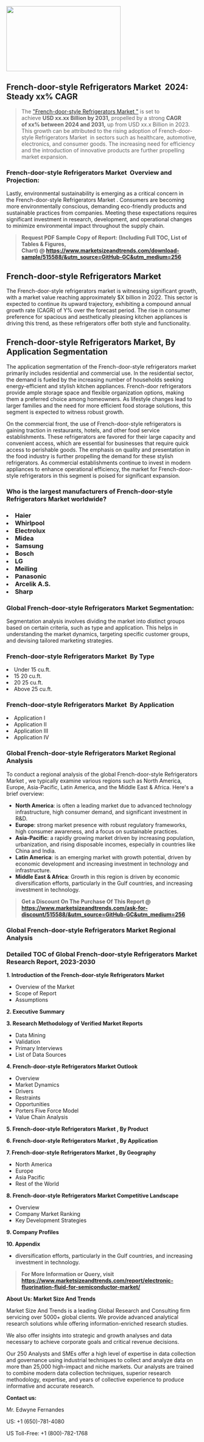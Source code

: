 <p><img class="alignnone size-medium wp-image-20088" src="https://ffe5etoiles.com/wp-content/uploads/2024/12/MST1-300x171.png" alt="" width="300" height="171" /></p><h2 id="ember46" class="ember-view reader-text-block__heading-2">French-door-style Refrigerators Market &nbsp;2024: Steady&nbsp;xx% CAGR</h2><blockquote id="ember47" class="ember-view reader-text-block__blockquote">The&nbsp;<a class="app-aware-link " href="https://www.marketsizeandtrends.com/download-sample/515588/&utm_source=GitHub-GC&utm_medium=256" target="_blank" data-test-app-aware-link="">"French-door-style Refrigerators Market "</a>&nbsp;is set to achieve&nbsp;<strong>USD&nbsp;xx.xx&nbsp;Billion by 2031,</strong>&nbsp;propelled by a strong&nbsp;<strong>CAGR of&nbsp;xx% between 2024 and 2031,</strong>&nbsp;up from USD xx.x Billion in 2023. This growth can be attributed to the rising adoption of&nbsp;French-door-style Refrigerators Market &nbsp;in sectors such as healthcare, automotive, electronics, and consumer goods. The increasing need for efficiency and the introduction of innovative products are further propelling market expansion.</blockquote><h3 id="ember48" class="ember-view reader-text-block__heading-3">French-door-style Refrigerators Market &nbsp;Overview and Projection:</h3><p id="ember49" class="ember-view reader-text-block__paragraph">Lastly, environmental sustainability is emerging as a critical concern in the&nbsp;French-door-style Refrigerators Market . Consumers are becoming more environmentally conscious, demanding eco-friendly products and sustainable practices from companies. Meeting these expectations requires significant investment in research, development, and operational changes to minimize environmental impact throughout the supply chain.</p><blockquote id="ember50" class="ember-view reader-text-block__blockquote"><strong>Request PDF Sample Copy of Report: (Including Full TOC, List of Tables &amp; Figures, Chart)&nbsp;@&nbsp;<strong><a href="https://www.marketsizeandtrends.com/download-sample/515588/&utm_source=GitHub-GC&utm_medium=256" target="_blank">https://www.marketsizeandtrends.com/download-sample/515588/&utm_source=GitHub-GC&utm_medium=256</a></strong></strong></blockquote><h3 class=""> <h2>French-door-style Refrigerators Market</h2><p>The French-door-style refrigerators market is witnessing significant growth, with a market value reaching approximately $X billion in 2022. This sector is expected to continue its upward trajectory, exhibiting a compound annual growth rate (CAGR) of Y% over the forecast period. The rise in consumer preference for spacious and aesthetically pleasing kitchen appliances is driving this trend, as these refrigerators offer both style and functionality.</p><h2>French-door-style Refrigerators Market, By Application Segmentation</h2><p>The application segmentation of the French-door-style refrigerators market primarily includes residential and commercial use. In the residential sector, the demand is fueled by the increasing number of households seeking energy-efficient and stylish kitchen appliances. French-door refrigerators provide ample storage space and flexible organization options, making them a preferred choice among homeowners. As lifestyle changes lead to larger families and the need for more efficient food storage solutions, this segment is expected to witness robust growth.</p><p>On the commercial front, the use of French-door-style refrigerators is gaining traction in restaurants, hotels, and other food service establishments. These refrigerators are favored for their large capacity and convenient access, which are essential for businesses that require quick access to perishable goods. The emphasis on quality and presentation in the food industry is further propelling the demand for these stylish refrigerators. As commercial establishments continue to invest in modern appliances to enhance operational efficiency, the market for French-door-style refrigerators in this segment is poised for significant expansion.</p></h3><h3 id="" class="">Who is the largest manufacturers of&nbsp;French-door-style Refrigerators Market worldwide?</h3><h3 class=""></Li><Li>Haier</Li><Li> Whirlpool</Li><Li> Electrolux</Li><Li> Midea</Li><Li> Samsung</Li><Li> Bosch</Li><Li> LG</Li><Li> Meiling</Li><Li> Panasonic</Li><Li> Arcelik A.S.</Li><Li> Sharp</h3><h3 id="ember53" class="ember-view reader-text-block__heading-3">Global&nbsp;French-door-style Refrigerators Market Segmentation:</h3><p id="ember54" class="ember-view reader-text-block__paragraph">Segmentation analysis involves dividing the market into distinct groups based on certain criteria, such as type and application. This helps in understanding the market dynamics, targeting specific customer groups, and devising tailored marketing strategies.</p><h3 id="" class="">French-door-style Refrigerators Market &nbsp;By Type</h3><p></Li><Li>Under 15 cu.ft.</Li><Li> 15 20 cu.ft.</Li><Li> 20 25 cu.ft.</Li><Li> Above 25 cu.ft.</p><h3 id="" class="">French-door-style Refrigerators Market &nbsp;By Application</h3><p class=""></Li><Li>Application I</Li><Li> Application II</Li><Li> Application III</Li><Li> Application IV</p><h3 id="ember62" class="ember-view reader-text-block__heading-3">Global French-door-style Refrigerators Market Regional Analysis</h3><p id="ember63" class="ember-view reader-text-block__paragraph">To conduct a regional analysis of the global French-door-style Refrigerators Market , we typically examine various regions such as North America, Europe, Asia-Pacific, Latin America, and the Middle East &amp; Africa. Here's a brief overview:</p><ul><li><strong>North America</strong>: is often a leading market due to advanced technology infrastructure, high consumer demand, and significant investment in R&amp;D.</li><li><strong>Europe</strong>: strong market presence with robust regulatory frameworks, high consumer awareness, and a focus on sustainable practices.</li><li><strong>Asia-Pacific</strong>: a rapidly growing market driven by increasing population, urbanization, and rising disposable incomes, especially in countries like China and India.</li><li><strong>Latin America</strong>: is an emerging market with growth potential, driven by economic development and increasing investment in technology and infrastructure.</li><li><strong>Middle East &amp; Africa</strong>: Growth in this region is driven by economic diversification efforts, particularly in the Gulf countries, and increasing investment in technology.</li></ul><blockquote id="ember61" class="ember-view reader-text-block__blockquote"><strong>Get a Discount On The Purchase Of This Report @ <strong><a href="https://html-cleaner.com/" target="">https://www.marketsizeandtrends.com/ask-for-discount/515588/&utm_source=GitHub-GC&utm_medium=256</a></strong></strong></blockquote><h3 id="ember62" class="ember-view reader-text-block__heading-3">Global French-door-style Refrigerators Market Regional Analysis</h3><h3 id="" class="">Detailed TOC of Global French-door-style Refrigerators Market Research Report, 2023-2030</h3><p id="" class=""><strong>1. Introduction of the French-door-style Refrigerators Market </strong></p><ul><li>Overview of the Market</li><li>Scope of Report</li><li>Assumptions</li></ul><p id="" class=""><strong>2. Executive Summary</strong></p><p id="" class=""><strong>3. Research Methodology of Verified Market Reports</strong></p><ul><li>Data Mining</li><li>Validation</li><li>Primary Interviews</li><li>List of Data Sources</li></ul><p id="" class=""><strong>4. French-door-style Refrigerators Market Outlook</strong></p><ul><li>Overview</li><li>Market Dynamics</li><li>Drivers</li><li>Restraints</li><li>Opportunities</li><li>Porters Five Force Model</li><li>Value Chain Analysis</li></ul><p id="" class=""><strong>5. French-door-style Refrigerators Market , By Product</strong></p><p id="" class=""><strong>6. French-door-style Refrigerators Market , By Application</strong></p><p id="" class=""><strong>7. French-door-style Refrigerators Market , By Geography</strong></p><ul><li>North America</li><li>Europe</li><li>Asia Pacific</li><li>Rest of the World</li></ul><p id="" class=""><strong>8. French-door-style Refrigerators Market Competitive Landscape</strong></p><ul><li>Overview</li><li>Company Market Ranking</li><li>Key Development Strategies</li></ul><p id="" class=""><strong>9. Company Profiles</strong></p><p id="" class=""><strong>10. Appendix</strong></p><ul><li>diversification efforts, particularly in the Gulf countries, and increasing investment in technology.</li></ul><blockquote id="ember65" class="ember-view reader-text-block__blockquote"><strong>For More Information or Query, visit <strong><strong><a href="https://html-cleaner.com/" target="">https://www.marketsizeandtrends.com/report/electronic-fluorination-fluid-for-semiconductor-market/</a></strong></strong></strong></blockquote><p id="" class=""><strong>About Us: Market Size And Trends</strong></p><p id="" class="">Market Size And Trends is a leading Global Research and Consulting firm servicing over 5000+ global clients. We provide advanced analytical research solutions while offering information-enriched research studies.</p><p id="" class="">We also offer insights into strategic and growth analyses and data necessary to achieve corporate goals and critical revenue decisions.</p><p id="" class="">Our 250 Analysts and SMEs offer a high level of expertise in data collection and governance using industrial techniques to collect and analyze data on more than 25,000 high-impact and niche markets. Our analysts are trained to combine modern data collection techniques, superior research methodology, expertise, and years of collective experience to produce informative and accurate research.</p><p id="" class=""><strong>Contact us:</strong></p><p id="" class="">Mr. Edwyne Fernandes</p><p id="" class="">US: +1 (650)-781-4080</p><p id="" class="">US Toll-Free: +1 (800)-782-1768</p>
